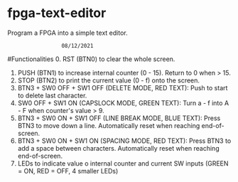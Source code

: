 # fpga-text-editor
Program a FPGA into a simple text editor.

                     08/12/2021
#Functionalities
0. RST (BTN0) to clear the whole screen.
1. PUSH (BTN1) to increase internal counter (0 - 15). Return to 0 when > 15. 
2. STOP (BTN2) to print the current value (0 - f) onto the screen.
3. BTN3 + SW0 OFF + SW1 OFF (DELETE MODE, RED TEXT):  Push to start to delete last character.  
4. SW0 OFF + SW1 ON (CAPSLOCK MODE, GREEN TEXT): Turn a - f into A - F when counter's value > 9. 
5. BTN3 + SW0 ON  + SW1 OFF (LINE BREAK MODE, BLUE TEXT): Press BTN3 to move down a line. Automatically reset when reaching end-of-screen.	
6. BTN3 + SW0 ON + SW1 ON (SPACING MODE, RED TEXT): Press BTN3 to add a space between characters. Automatically reset when reaching end-of-screen.
7. LEDs to indicate value o internal counter and current SW inputs (GREEN = ON, RED = OFF, 4 smaller LEDs)	
